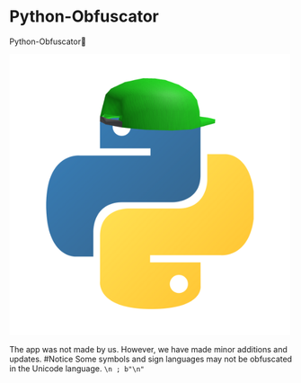# Python-Obfuscator
Python-Obfuscator🔁

![icon](https://raw.githubusercontent.com/waxGames/Python-Obfuscator/refs/heads/main/icon.png)

The app was not made by us. However, we have made minor additions and updates.
#Notice
Some symbols and sign languages ​​may not be obfuscated in the Unicode language.
```\n ; b"\n"```
